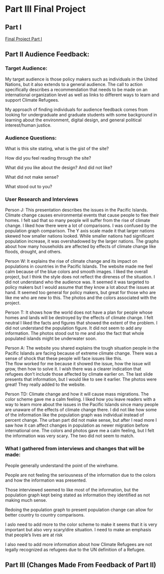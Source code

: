# Part III Final Project

## Part I

[Final Project Part I](finalproject.md/)

## Part II Audience Feedback:
### Target Audience:
My target audience is those policy makers such as individuals in the United Nations, but it also extends to a general audience. The call to action specifically describes a 
recommendation that needs to be made on an international organization level as well as links to different ways to learn and support Climate Refugees.
 
My approach of finding individuals for audience feedback comes from looking for undergraduate and graduate students with some background in learning about the environment, 
digital design, and general political interest/human justice. 

### Audience Questions:

What is this site stating, what is the gist of the site?

How did you feel reading through the site?

What did you like about the design? And did not like?

What did not make sense?

What stood out to you?
 
### User Research and Interviews

Person J:
This presentation describes the issues in the Pacific Islands. Climate change causes environmental events that cause people to flee their homes. 
I felt sad that so many people will suffer from the rise of climate change.
I liked how there were a lot of comparisons. 
I was confused by the population graph comparison. The Y axis scale made it that larger nations skewed how smaller nations looked. While smaller nations had significant population increase, it was overshadowed by the larger nations.
The graphs about how many households are affected by effects of climate change like floods, drought, and others.

Person W:
It explains the rise of climate change and its impact on populations in countries in the Pacific Islands. 
The website made me feel calm because of the blue colors and smooth images.
I liked the overall project, but I think the style does not reflect the direness of the situation. 
I did not understand who the audience was. It seemed it was targeted to policy makers but I would assume that they know a lot about the issues at hand. It seemed too general for policy makers, but great for those who are like me who are new to this.
The photos and the colors associated with the project.

Person T:
It shows how the world does not have a plan for people whose homes and lands will be destroyed by the effects of climate change.
I felt neutral
I liked the facts and figures that showed the extent of the problem.
 I did not understand the population figure. It did not seem to add any information.
The photos stood out to me and also the fact that whole populated islands might be underwater soon.

Person A:
The website you shared explains the tough situation people in the Pacific Islands are facing because of extreme climate change. 
There was a sense of shock that these people will face issues like this.  
The flow worked for me because it showed the issue, how the issue will grow, then how to solve it.
I wish there was a clearer indication that refugees don’t include those affected by climate earlier on. The last slide presents that information, but I would like to see it earlier.
The photos were great! They really added to the website.

Person TD:
Climate change and how it will cause mass migrations.
The color scheme gave me a calm feeling.
I liked how you leave readers with a way to learn more about the issues in the Pacific Islands since many people are unaware of the effects of climate change there. 
I did not like how some of the information like the population graph was individual instead of percent change. 
The urban part did not make sense, but after I read more I saw how it can affect changes in population as newer migration before international one.
The colors and photos gave me a calm feeling, but I felt the information was very scary. The two did not seem to match.


### What I gathered from interviews and changes that will be made:

People generally understand the point of the wireframe. 

People are not feeling the seriousness of the information due to the colors and how the information was presented. 

Those interviewed seemed to like most of the information, but the population graph kept being stated as information they identified as not making much sense.

Redoing the population graph to present population change can allow for better country to country comparisons.

I aslo need to add more to the color scheme to make it seems that it is very important but also very scary/dire situation. I need to make an emphasis that people’s lives are at risk

I also need to add more information about how Climate Refugees are not legally recognized as refugees due to the UN definition of a Refugee.

## Part III (Changes Made From Feedback of Part II)
